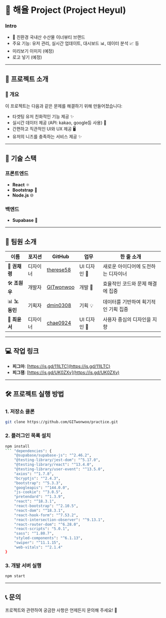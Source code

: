 # 🚀 해율 Project (Project Heyul)

### Intro
- 🌱 친환경 국내산 수산물 이너뷰티 브랜드
- 주요 기능: 유저 관리, 실시간 업데이트, 대시보드 📊, 데이터 분석 📈 등
- 미리보기 이미지 (예정)
- 로고 넣기 (예정)
---

## 📝 프로젝트 소개

### 📌 개요
이 프로젝트는 다음과 같은 문제를 해결하기 위해 만들어졌습니다:
- 타겟팅 유저 친화적인 기능 제공 ✨
- 실시간 데이터 제공 (API: kakao, google등 사용) 📡
- 간편하고 직관적인 UI와 UX 제공 🖥️
- 유저의 니즈를 충족하는 서비스 제공 ✨
---

## 📂 기술 스택

### 프론트엔드
- **React** ⚛️
- **Bootstrap** 🎨
- **Node.js** 🌐

### 백엔드
- **Supabase** 🚀

---

## 👥 팀원 소개

| 이름          | 포지션       | GitHub                                      | 업무               | 한 줄 소개                     |
|--------------|------------|---------------------------------------------|--------------------|-------------------------------|
| 🎨 **권채령** | 디자이너    | [therese58](https://github.com/therese58)  | UI 디자인 🎨        | 새로운 아이디어에 도전하는 디자이너 |
| 🛠️ **조원우** | 개발자      | [GITwonwoo](https://github.com/GITwonwoo)  | 개발 🔧            | 효율적인 코드와 문제 해결에 집중 |
| 📊 **노동민** | 기획자      | [dmin0308](https://github.com/dmin0308)    | 기획 💡            | 데이터를 기반하여 획기적인 기획 집중 |
| 🎨 **최윤서** | 디자이너    | [chae0924](https://github.com/chae0924)    | UI 디자인 🎨        | 사용자 중심의 디자인을 지향 |

---

## 💻 작업 링크

- **피그마**: [https://is.gd/11lLTC](https://is.gd/11lLTC)
- **피그잼**: [https://is.gd/UK0ZXv](https://is.gd/UK0ZXv)

---

## 🛠️ 프로젝트 실행 방법

### 1. 저장소 클론
```bash
git clone https://github.com/GITwonwoo/practice.git
```

### 2. 플러그인 목록 설치
```bash
npm install
``` "dependencies": {
    "@supabase/supabase-js": "^2.46.2",
    "@testing-library/jest-dom": "^5.17.0",
    "@testing-library/react": "^13.4.0",
    "@testing-library/user-event": "^13.5.0",
    "axios": "^1.7.8",
    "bcryptjs": "^2.4.3",
    "bootstrap": "^5.3.3",
    "googleapis": "^144.0.0",
    "js-cookie": "^3.0.5",
    "pretendard": "^1.3.9",
    "react": "^18.3.1",
    "react-bootstrap": "^2.10.5",
    "react-dom": "^18.3.1",
    "react-hook-form": "^7.53.2",
    "react-intersection-observer": "^9.13.1",
    "react-router-dom": "^6.28.0",
    "react-scripts": "5.0.1",
    "sass": "^1.80.7",
    "styled-components": "^6.1.13",
    "swiper": "^11.1.15",
    "web-vitals": "^2.1.4"
}
```


### 3. 개발 서버 실행
```bash
npm start
```

---

## 📞 문의
프로젝트와 관련하여 궁금한 사항은 언제든지 문의해 주세요! 💌


